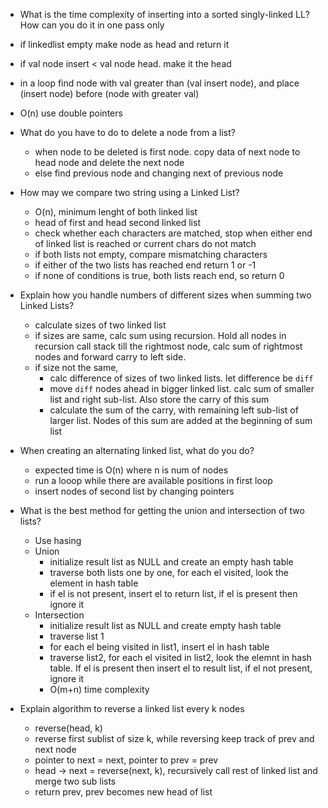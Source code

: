 - What is the time complexity of inserting into a sorted singly-linked LL? How can you do it in one pass only
 - if linkedlist empty make node as head and return it
 - if val node insert < val node head. make it the head
 - in a loop find node with val greater than (val insert node), and place (insert node) before (node with greater val)
 - O(n) use double pointers 
- What do you have to do to delete a node from a list?
  - when node to be deleted is first node. copy data of next node to head node and delete the next node
  - else find previous node and changing next of previous node 

- How may we compare two string using a Linked List?
  - O(n), minimum lenght of both linked list 
  - head of first and head second linked list
  - check whether each characters are matched, stop when either end of linked list is reached or current chars do not match
  - if both lists not empty, compare mismatching characters
  - if either of the two lists has reached end return 1 or -1
  - if none of conditions is true, both lists reach end, so return 0 
- Explain how you handle numbers of different sizes when summing two Linked Lists?
  - calculate sizes of two linked list
  - if sizes are same, calc sum using recursion. Hold all nodes in recursion call stack till the rightmost node, calc sum of rightmost nodes and forward carry to left side.
  - if size not the same,
    - calc difference of sizes of two linked lists. let difference be `diff`
    - move `diff` nodes ahead in bigger linked list. calc sum of smaller list and right sub-list. Also store the carry of this sum
    - calculate the sum of the carry, with remaining left sub-list of larger list. Nodes of this sum are added at the beginning of sum list 

- When creating an alternating linked list, what do you do?
  - expected time is O(n) where n is num of nodes 
  - run a looop while there are available positions in first loop
  - insert nodes of second list by changing pointers
- What is the best method for getting the union and intersection of two lists?
  - Use hasing 
  - Union
    - initialize result list as NULL and create an empty hash table
    - traverse both lists one by one, for each el visited, look the element in hash table
    - if el is not present, insert el to return list, if el is present then ignore it
  - Intersection 
    -  initialize result list as NULL and create empty hash table
    - traverse list 1 
    - for each el being visited in list1, insert el in hash table
    - traverse list2, for each el visited in list2, look the elemnt in hash table. If el is present then insert el to result list, if el not present, ignore it
    - O(m+n) time complexity 
- Explain algorithm to reverse a linked list every k nodes
    - reverse(head, k)
    - reverse first sublist of size k, while reversing keep track of prev and next node
    - pointer to next = next, pointer to prev = prev
    - head -> next = reverse(next, k), recursively call rest of linked list and merge two sub lists
    - return prev, prev becomes new head of list